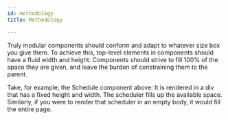```yaml
---
id: methodology
title: Methodology

---
```

Truly modular components should conform and adapt to whatever size box you give them. To achieve this, top-level elements in components should have a fluid width and height. Components should strive to fill 100% of the space they are given, and leave the burden of constraining them to the parent.

Take, for example, the Schedule component above: It is rendered in a div that has a fixed height and width. The scheduler fills up the available space. Similarly, if you were to render that scheduler in an empty body, it would fill the entire page. 
